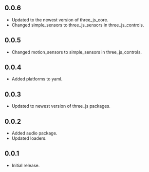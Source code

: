 ## 0.0.6

* Updated to the newest version of three_js_core.
* Changed simple_sensors to three_js_sensors in three_js_controls.

## 0.0.5

* Changed motion_sensors to simple_sensors in three_js_controls.

## 0.0.4

* Added platforms to yaml.

## 0.0.3

* Updated to newest version of three_js packages.

## 0.0.2

* Added audio package.
* Updated loaders.

## 0.0.1

* Initial release.